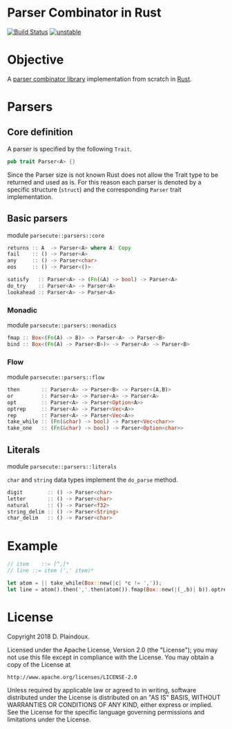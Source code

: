 # Parser Combinator in Rust

[![Build Status](https://travis-ci.org/d-plaindoux/parsec.rust.svg?branch=master)](https://travis-ci.org/d-plaindoux/parsec.rust)
[![unstable](http://badges.github.io/stability-badges/dist/unstable.svg)](http://github.com/badges/stability-badges)

# Objective 

A [parser combinator library](https://www.microsoft.com/en-us/research/wp-content/uploads/2016/02/parsec-paper-letter.pdf)
implementation from scratch in [Rust](https://www.rust-lang.org/en-US/).

# Parsers

## Core definition

A parser is specified by the following `Trait`.

```rust
pub trait Parser<A> {}
```

Since the Parser size is not known Rust does not allow the Trait type to be returned and used as is. For this reason each parser is denoted by a specific
structure (`struct`) and the corresponding `Parser` trait implementation.

## Basic parsers

module `parsecute::parsers::core`

```rust
returns :: A  -> Parser<A> where A: Copy
fail    :: () -> Parser<A>
any     :: () -> Parser<char>
eos     :: () -> Parser<()>
```

```rust
satisfy   :: Parser<A> -> (Fn(&A) -> bool) -> Parser<A>
do_try    :: Parser<A> -> Parser<A>
lookahead :: Parser<A> -> Parser<A>
```

### Monadic 

module `parsecute::parsers::monadics`

```rust
fmap :: Box<(Fn(A) -> B)> -> Parser<A> -> Parser<B>
bind :: Box<(Fn(A) -> Parser<B>)> -> Parser<A> -> Parser<B>
```

### Flow

module `parsecute::parsers::flow`

```rust
then       :: Parser<A> -> Parser<B> -> Parser<(A,B)>
or         :: Parser<A> -> Parser<A> -> Parser<A>
opt        :: Parser<A> -> Parser<Option<A>>
optrep     :: Parser<A> -> Parser<Vec<A>>
rep        :: Parser<A> -> Parser<Vec<A>>
take_while :: (Fn(&char) -> bool) -> Parser<Vec<char>>
take_one   :: (Fn(&char) -> bool) -> Parser<Option<char>>
```

## Literals

module `parsecute::parsers::literals`

`char` and `string` data types implement the `do_parse` method.

```rust
digit        :: () -> Parser<char>
letter       :: () -> Parser<char>
natural      :: () -> Parser<f32>
string_delim :: () -> Parser<String>
char_delim   :: () -> Parser<char>
```

# Example

```rust
// item    ::= [^,]*
// line ::= item (',' item)*

let atom = || take_while(Box::new(|c| *c != ','));
let line = atom().then(','.then(atom()).fmap(Box::new(|(_,b)| b)).optrep());
```

# License

Copyright 2018 D. Plaindoux.

Licensed under the Apache License, Version 2.0 (the "License");
you may not use this file except in compliance with the License.
You may obtain a copy of the License at

    http://www.apache.org/licenses/LICENSE-2.0

Unless required by applicable law or agreed to in writing, software
distributed under the License is distributed on an "AS IS" BASIS,
WITHOUT WARRANTIES OR CONDITIONS OF ANY KIND, either express or implied.
See the License for the specific language governing permissions and
limitations under the License.
